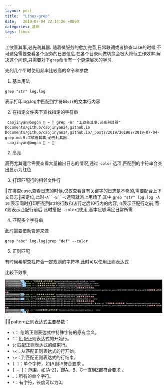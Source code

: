 ```yaml
---
layout: post
title:  "Linux-grep"
date:   2019-07-04 22:14:26 +0800
categories: 基础
tags: linux
---
```


工欲善其事,必先利其器.
随着微服务的愈加完善,日常联调或者排查case的时候,不可避免需要查看各个服务的日志信息.在各个目录间做切换会极大降低工作效率.解决这个问题,只需要对下`grep`命令有一个更深层次的学习.

先列几个平时使用频率比较高的命令和参数

1. 基本用法

`grep "str" log.log`

表示打印log.log中匹配到字符串`str`的文本行内容

2. 在指定文件夹下查找指定的字符串

```
 caojinyan@bogon  ~  grep -nr "工欲善其事,必先利其器" Documents/github/caojinyan24.github.io
Documents/github/caojinyan24.github.io/_posts/2019/201907/2019-07-04-grep.md:9:工欲善其事,必先利其器.
 caojinyan@bogon  ~ 
```

2. 高亮

高亮尤其适合需要查看大量输出日志的情况,通过`-color` 选项,匹配到的字符串会突出显示为红色

3. 打印匹配行的相邻文件行

在排查case,查看日志的时候,仅仅查看含有关键字的日志是不够的,需要配合上下文日志来定位,此时`-A``-B``-C`选项就派上用场了,其中,`grep "str" log.log -A 10` 表示同时打印匹配到str的行数和该行之后10行内的内容,`-B`表示匹配行之前,而`-C`则表示匹配行前后.此时搭配`--color`使用,基本足够满足日常所需

4. 匹配多个字符串

此时需要借助管道来做

`grep "abc" log.log|grep "def" --color`


5. 正则匹配

有时候希望查找符合一定规则的字符串,此时可以使用正则表达式

比较下效果

![](/_pic/201907/grep.png)


pattern正则表达式主要参数：
* `\`： 忽略正则表达式中特殊字符的原有含义。
* `^`：匹配正则表达式的开始行。
* `$`: 匹配正则表达式的结束行。
* `\<`：从匹配正则表达式的行开始。
* `\>`：到匹配正则表达式的行结束。
* `[ ]`：单个字符，如[A]即A符合要求 。
* `[ - ]`：范围，如[A-Z]，即A、B、C一直到Z都符合要求 。
* `。`：所有的单个字符。
* `*`：有字符，长度可以为0。




